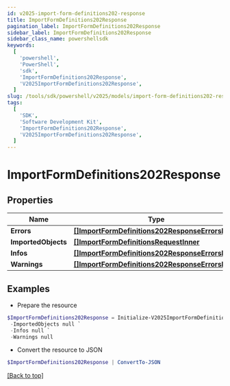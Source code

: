 ```yaml
---
id: v2025-import-form-definitions202-response
title: ImportFormDefinitions202Response
pagination_label: ImportFormDefinitions202Response
sidebar_label: ImportFormDefinitions202Response
sidebar_class_name: powershellsdk
keywords:
  [
    'powershell',
    'PowerShell',
    'sdk',
    'ImportFormDefinitions202Response',
    'V2025ImportFormDefinitions202Response',
  ]
slug: /tools/sdk/powershell/v2025/models/import-form-definitions202-response
tags:
  [
    'SDK',
    'Software Development Kit',
    'ImportFormDefinitions202Response',
    'V2025ImportFormDefinitions202Response',
  ]
---
```


# ImportFormDefinitions202Response

## Properties

| Name | Type | Description | Notes |
| --- | --- | --- | --- |
| **Errors** | [**[]ImportFormDefinitions202ResponseErrorsInner**](import-form-definitions202-response-errors-inner) |  | [optional] |
| **ImportedObjects** | [**[]ImportFormDefinitionsRequestInner**](import-form-definitions-request-inner) |  | [optional] |
| **Infos** | [**[]ImportFormDefinitions202ResponseErrorsInner**](import-form-definitions202-response-errors-inner) |  | [optional] |
| **Warnings** | [**[]ImportFormDefinitions202ResponseErrorsInner**](import-form-definitions202-response-errors-inner) |  | [optional] |

## Examples

- Prepare the resource

```powershell
$ImportFormDefinitions202Response = Initialize-V2025ImportFormDefinitions202Response  -Errors null `
 -ImportedObjects null `
 -Infos null `
 -Warnings null
```

- Convert the resource to JSON

```powershell
$ImportFormDefinitions202Response | ConvertTo-JSON
```

[[Back to top]](#)
